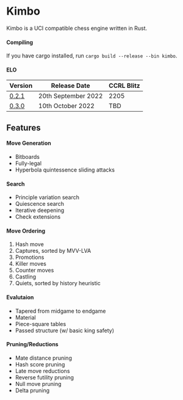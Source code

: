 # Kimbo

Kimbo is a UCI compatible chess engine written in Rust. 


#### Compiling
If you have cargo installed, run ```cargo build --release --bin kimbo```.

#### ELO

| Version | Release Date | CCRL Blitz |
| ------- | ------------ | ---------- |
| [0.2.1](https://github.com/JacquesRW/Kimbo/releases/tag/v0.2.1)   | 20th September 2022 | 2205 |
| [0.3.0](https://github.com/JacquesRW/Kimbo/releases/tag/v0.3.0)   | 10th October 2022 | TBD |

## Features

#### Move Generation
- Bitboards
- Fully-legal
- Hyperbola quintessence sliding attacks

#### Search
- Principle variation search
- Quiescence search
- Iterative deepening
- Check extensions

#### Move Ordering
1. Hash move
2. Captures, sorted by MVV-LVA
3. Promotions
4. Killer moves
5. Counter moves
6. Castling
4. Quiets, sorted by history heuristic

#### Evalutaion
- Tapered from midgame to endgame
- Material
- Piece-square tables
- Passed structure (w/ basic king safety)

#### Pruning/Reductions
- Mate distance pruning
- Hash score pruning
- Late move reductions
- Reverse futility pruning
- Null move pruning
- Delta pruning
